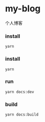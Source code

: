 # my-blog

个人博客

### install

```shell
yarn
```

### install

```shell
yarn
```

### run

```shell
yarn docs:dev
```

### build

```shell
yarn docs:build
```

